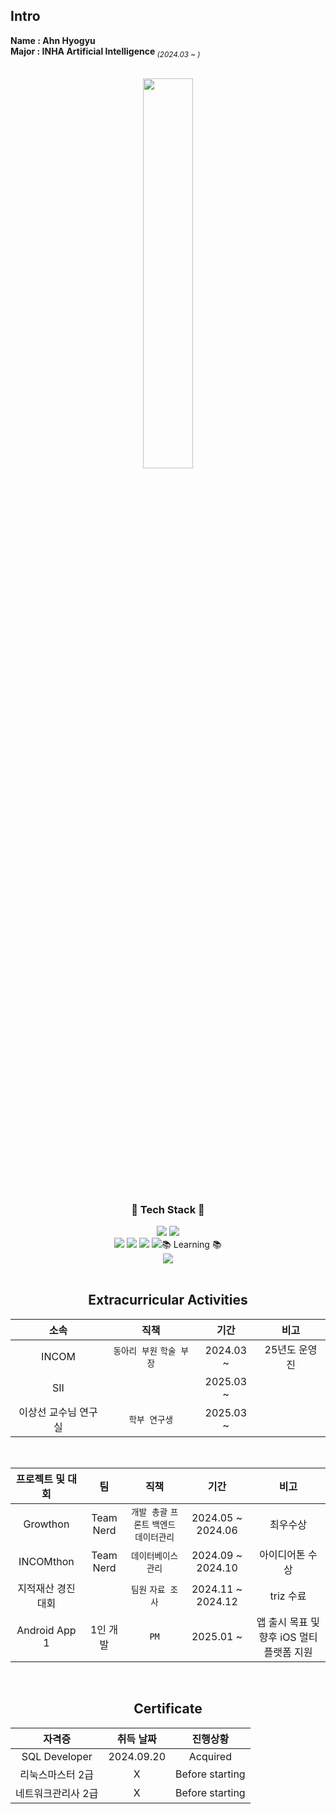 ## Intro
<strong>Name : Ahn Hyogyu</strong><br>
<strong>Major : INHA Artificial Intelligence</strong><sub><i> (2024.03 ~ )</i></sub>

<br>

<div align="center" style="margin-bottom:200px">
  <img width=40% align="center" src="https://banner.codetree.ai/v1/banner/hyogyu4981" />
</div>

<br>

<h3 align="center">🌟 Tech Stack 🌟</h3>
<div align="center">
  <img src="https://img.shields.io/badge/Python-3776AB?style=for-the-badge&logo=python&logoColor=white" />
  <img src="https://img.shields.io/badge/Java-ED8B00?style=for-the-badge&logo=openjdk&logoColor=white)
  <img src="https://img.shields.io/badge/Kotlin-0095D5?&style=for-the-badge&logo=kotlin&logoColor=white)
</div>
<div align="center">
  <img src="https://img.shields.io/badge/HTML-239120?style=for-the-badge&logo=html5&logoColor=white />
  <img src="https://img.shields.io/badge/CSS-239120?&style=for-the-badge&logo=css3&logoColor=white />
  <img src="https://img.shields.io/badge/JavaScript-F7DF1E?style=for-the-badge&logo=JavaScript&logoColor=white />
</div>
<div align="center">
  <img src="https://img.shields.io/badge/Firebase-039BE5?style=for-the-badge&logo=Firebase&logoColor=white />
  <img src="https://img.shields.io/badge/MySQL-00000F?style=for-the-badge&logo=mysql&logoColor=white />
  <img src="https://img.shields.io/badge/Oracle-F80000?style=for-the-badge&logo=Oracle&logoColor=white />
</div>

<br>

<h3 align="center">📚 Learning 📚</h3>
<div align="center">
  <img src="https://img.shields.io/badge/C%2B%2B-00599C?style=for-the-badge&logo=c%2B%2B&logoColor=white />
  <img src="https://img.shields.io/badge/Swift-FA7343?style=for-the-badge&logo=swift&logoColor=white />
</div>

<br>

## Extracurricular Activities
|소속|직책|기간|비고|
|:---:|:---:|:---:|:---:|
|INCOM|`동아리 부원` `학술 부장`|2024.03 ~ |25년도 운영진|
|SII||2025.03 ~||
|이상선 교수님 연구실|`학부 연구생`|2025.03 ~||

<br>

|프로젝트 및 대회|팀|직책|기간|비고|
|:---:|:---:|:---:|:---:|:---:|
|Growthon|Team Nerd|`개발 총괄` `프론트` `백엔드` `데이터관리`|2024.05 ~ 2024.06|최우수상|
|INCOMthon|Team Nerd|`데이터베이스 관리`|2024.09 ~ 2024.10|아이디어톤 수상|
|지적재산 경진대회||`팀원` `자료 조사`|2024.11 ~ 2024.12|triz 수료|
|Android App 1|1인 개발|`PM`|2025.01 ~|앱 출시 목표 및 향후 iOS 멀티플랫폼 지원|

<br>

## Certificate
|자격증|취득 날짜|진행상황|
|:---:|:---:|:---:|
|SQL Developer|2024.09.20|Acquired|
|리눅스마스터 2급|X|Before starting|
|네트워크관리사 2급|X|Before starting|
